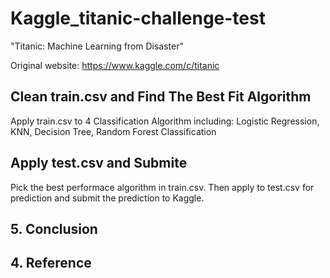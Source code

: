 # Kaggle_titanic-challenge-test

"Titanic: Machine Learning from Disaster"

Original website: https://www.kaggle.com/c/titanic


## Clean train.csv and Find The Best Fit Algorithm
Apply train.csv to 4 Classification Algorithm including:
Logistic Regression, 
KNN, 
Decision Tree, 
Random Forest Classification

## Apply test.csv and Submite
Pick the best performace algorithm in train.csv. 
Then apply to test.csv for prediction and submit the prediction to Kaggle.

## 5. Conclusion

## 4. Reference


